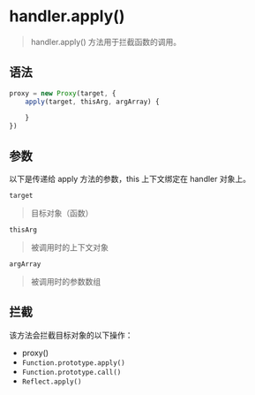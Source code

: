 # handler.apply()
> handler.apply() 方法用于拦截函数的调用。

## 语法
```js
proxy = new Proxy(target, {
    apply(target, thisArg, argArray) {
        
    }
})
```

## 参数
以下是传递给 apply 方法的参数，this 上下文绑定在 handler 对象上。

`target`
> 目标对象（函数）

`thisArg`
> 被调用时的上下文对象

`argArray`
> 被调用时的参数数组

## 拦截
该方法会拦截目标对象的以下操作：
* proxy()
* `Function.prototype.apply()`
* `Function.prototype.call()`
* `Reflect.apply()`